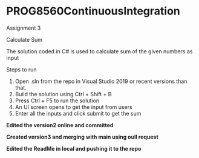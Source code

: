 # PROG8560ContinuousIntegration

Assignment 3

Calculate Sum

The solution coded in C# is used to calculate sum of the given numbers as input

Steps to run

1. Open .sln from the repo in Visual Studio 2019 or recent versions than that.
2. Build the solution using Ctrl + Shift + B
3. Press Ctrl + F5 to run the solution
4. An UI screen opens to get the input from users
5. Enter all the inputs and click submit to get the sum


**Edited the version2 online and committed**

**Created version3 and merging with main using oull request**

**Edited the ReadMe in local and pushing it to the repo**
